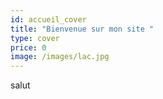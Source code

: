```yaml
---
id: accueil_cover
title: "Bienvenue sur mon site "
type: cover
price: 0
image: /images/lac.jpg
---
```

s﻿alut
